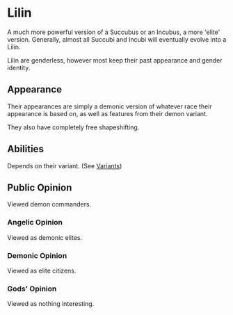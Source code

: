 # Lilin

A much more powerful version of a Succubus or an Incubus, a more 'elite' version. Generally, almost all Succubi and Incubi will eventually evolve into a Lilin.

Lilin are genderless, however most keep their past appearance and gender identity.

## Appearance

Their appearances are simply a demonic version of whatever race their appearance is based on, as well as features from their demon variant.

They also have completely free shapeshifting.

## Abilities

Depends on their variant. (See [Variants](Variants.md))

## Public Opinion

Viewed demon commanders.

### Angelic Opinion

Viewed as demonic elites.

### Demonic Opinion

Viewed as elite citizens.

### Gods' Opinion

Viewed as nothing interesting.
